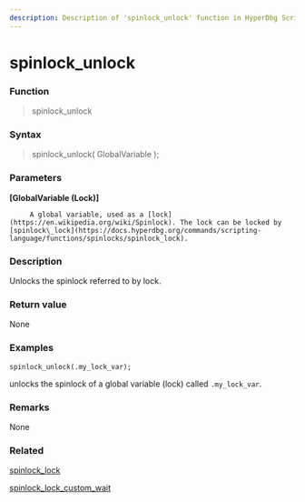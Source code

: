 ```yaml
---
description: Description of 'spinlock_unlock' function in HyperDbg Scripts
---
```


# spinlock\_unlock

### Function

> spinlock\_unlock

### Syntax

> spinlock\_unlock\( GlobalVariable \);

### Parameters

**\[GlobalVariable \(Lock\)\]**

         A global variable, used as a [lock](https://en.wikipedia.org/wiki/Spinlock). The lock can be locked by [spinlock\_lock](https://docs.hyperdbg.org/commands/scripting-language/functions/spinlocks/spinlock_lock).

### Description

Unlocks the spinlock referred to by lock.

### Return value

None

### Examples

`spinlock_unlock(.my_lock_var);`

unlocks the spinlock of a global variable \(lock\) called `.my_lock_var`.

### **Remarks**

None

### Related

[spinlock\_lock](https://docs.hyperdbg.org/commands/scripting-language/functions/spinlocks/spinlock_lock)

[spinlock\_lock\_custom\_wait](https://docs.hyperdbg.org/commands/scripting-language/functions/spinlocks/spinlock_lock_custom_wait)

